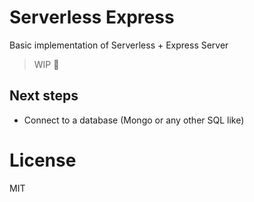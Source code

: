 # Serverless Express

Basic implementation of Serverless + Express Server

> WIP 🚧

## Next steps

- Connect to a database (Mongo or any other SQL like)

# License

MIT
